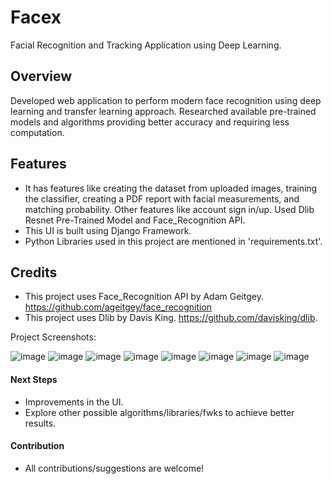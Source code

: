# Facex
Facial Recognition and Tracking Application using Deep Learning.

## Overview
Developed web application to perform modern face recognition using deep learning and transfer learning approach. Researched available pre-trained models and algorithms providing better accuracy and requiring less computation.

## Features
- It has features like creating the dataset from uploaded images, training the classifier, creating a PDF report with facial measurements, and matching probability. Other features like account sign in/up. Used Dlib Resnet Pre-Trained Model and Face_Recognition API.
- This UI is built using Django Framework.
- Python Libraries used in this project are mentioned in 'requirements.txt'.

## Credits
- This project uses Face_Recognition API by Adam Geitgey.
https://github.com/ageitgey/face_recognition
- This project uses Dlib by Davis King.
https://github.com/davisking/dlib.


Project Screenshots:

![image](https://user-images.githubusercontent.com/21042676/57398697-44fb0480-71ed-11e9-8a6e-79d9bcaebdd2.png)
![image](https://user-images.githubusercontent.com/21042676/57398706-4b897c00-71ed-11e9-8f63-dbf3f7c76520.png)
![image](https://user-images.githubusercontent.com/21042676/57398720-547a4d80-71ed-11e9-9b9d-6f66a83e1732.png)
![image](https://user-images.githubusercontent.com/21042676/57398728-59d79800-71ed-11e9-84e1-28a8a4eaeb2d.png)
![image](https://user-images.githubusercontent.com/21042676/57398735-5e03b580-71ed-11e9-84ef-3d1ac84cc977.png)
![image](https://user-images.githubusercontent.com/21042676/57398747-622fd300-71ed-11e9-97d6-a3f18dbcc3af.png)
![image](https://user-images.githubusercontent.com/21042676/57398607-0feeb200-71ed-11e9-9818-fb39ad76731f.png)
![image](https://user-images.githubusercontent.com/21042676/57398676-3b719c80-71ed-11e9-83ad-4b9adcb17d68.png)

#### Next Steps
- Improvements in the UI.
- Explore other possible algorithms/libraries/fwks to achieve better results.

#### Contribution
- All contributions/suggestions are welcome!
